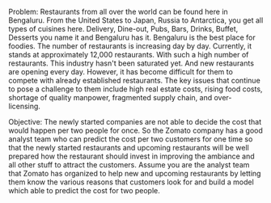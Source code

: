Problem:
Restaurants from all over the world can be found here in Bengaluru. From the United States to Japan, Russia to Antarctica, you get all types of cuisines here. Delivery, Dine-out, Pubs, Bars, Drinks, Buffet, Desserts you name it and Bengaluru has it. Bengaluru is the best place for foodies. The number of restaurants is increasing day by day. Currently, it stands at approximately 12,000 restaurants. With such a high number of restaurants. This industry hasn't been saturated yet. And new restaurants are opening every day. However, it has
become difficult for them to compete with already established restaurants. The key issues that continue to pose a challenge to them include high real estate costs, rising food costs, shortage of quality manpower, fragmented supply chain, and over-licensing.

Objective:
The newly started companies are not able to decide the cost that would happen per two people for once. So the Zomato company has a good analyst team who can predict the cost per two customers for one time so that the newly started restaurants and upcoming restaurants will be well prepared how the restaurant should invest in improving the ambiance and all other stuff to attract the customers. Assume you are the analyst team that Zomato has organized to help new and upcoming restaurants by letting them know the various reasons that customers look for and build a model which able to predict the cost for two people.
